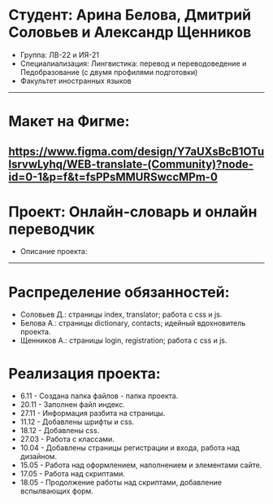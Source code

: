# Студент: Арина Белова, Дмитрий Соловьев и Александр Щенников
- Группа: ЛВ-22 и ИЯ-21
- Специалиализация: Лингвистика: перевод и переводоведение и Педобразование (с двумя профилями подготовки)
- Факультет иностранных языков
---
# Макет на Фигме:
https://www.figma.com/design/Y7aUXsBcB1OTulsrvwLyhq/WEB-translate-(Community)?node-id=0-1&p=f&t=fsPPsMMURSwccMPm-0
---
# Проект: Онлайн-словарь и онлайн переводчик
- Описание проекта: 
---
# Распределение обязанностей:
- Соловьев Д.: страницы index, translator; работа с css и js.
- Белова А.: страницы dictionary, contacts; идейный вдохновитель проекта.
- Щенников А.: страницы login, registration; работа с css и js.
# Реализация проекта:
- 6.11 - Создана папка файлов - папка проекта.
- 20.11 - Заполнен файл индекс.
- 27.11 - Информация разбита на страницы.
- 11.12 - Добавлены шрифты и css.
- 18.12 - Добавлены css.
- 27.03 - Работа с классами.
- 10.04 - Добавлены страницы регистрации и входа, работа над дизайном.
- 15.05 - Работа над оформлением, наполнением и элементами сайте.
- 17.05 - Работа над скриптами.
- 18.05 - Продолжение работы над скриптами, добавление вспылвающих форм.